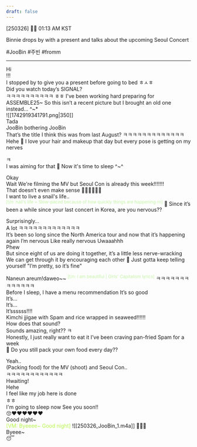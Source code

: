```yaml
---
draft: false
---
```


[250326] 🐣💭 01:13 AM KST

Binnie drops by with a present and talks about the upcoming Seoul Concert

#JooBin #주빈 #fromm
___

Hi  
!!!  
I stopped by to give you a present before going to bed
ㅎㅅㅎ  
Did you watch today’s SIGNAL?  
ㅋㅋㅋㅋㅋㅋㅋㅋㅋㅋ
ㅎㅎ I've been working hard preparing for ASSEMBLE25~
So this isn’t a recent picture
but I brought an old one instead…
^~*  
![[1742919341791.png|350]]  
Tada  
JooBin bothering JooBin  
That’s the title
I think this was from last August?
ㅋㅋㅋㅋㅋㅋㅋㅋㅋㅋㅋㅋㅋ  
Hehe
🫧 I love your hair and makeup that day but every pose is getting on my nerves

ㅋ  
I was aiming for that
🫧 Now it's time to sleep ^~^

Okay  
Wait
We're filming the MV but Seoul Con is already this week!!!!!!!  
That doesn’t even make sense
🤯🤯🤯🤯🤯🤯  
I want to live a snail's life..  
<sup><font color="#c3f4a5">[t/n: nail's life = Slow-paced because of how quickly things are happening rn]</font></sup>
🫧 Since it’s been a while since your last concert in Korea, are you nervous??

Surprisingly…  
A lot
ㅋㅋㅋㅋㅋㅋㅋㅋㅋㅋㅋㅋㅋ  
It’s been so long since the North America tour
and now that it’s happening again
I’m nervous
Like really nervous
Uwaaahhh  
Phew  
But since eight of us are doing it together, it’s a little less nerve-wracking
We can get through it by encouraging each other
🫧 Just gotta keep telling yourself "I’m pretty, so it’s fine"

Naneun areum!daweo~~ <sup><font color="#c3f4a5">[t/n:  I am beautiful | Girls' Capitalism lyrics]</font></sup>
ㅋㅋㅋㅋㅋㅋㅋㅋㅋㅋㅋㅋㅋ  
Before I sleep, I have a menu recommendation
It’s so good  
It’s…  
It’s…  
It’ssssss!!!!  
Kimchi jjigae with Spam and rice wrapped in seaweed!!!!!!  
How does that sound?  
Sounds amazing, right??
ㅋ  
Honestly, I just really want to eat it
I’ve been craving pan-fried Spam for a week  
🫧 Do you still pack your own food every day??

Yeah..  
(Packing food) for the MV (shoot) and Seoul Con..  
ㅋㅋㅋㅋㅋㅋㅋㅋㅋㅋㅋㅋ  
Hwaiting!  
Hehe  
I feel like my job here is done  
ㅎㅎ  
I'm going to sleep now
See you soon!!  
😚❤️❤️❤️❤️❤️❤️  
Good night~  
<font color="#b7f54c">[VM: Byeeee~ Good night]</font>
![[250326_JooBin_1.m4a]]  🤍🤍🤍  
Byeee~  
😴